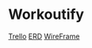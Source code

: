 # Workoutify

[Trello](https://trello.com/b/8JJgmE3C/fitfriend-powerpal-healthyhelper)
[ERD](https://lucid.app/lucidchart/db7be31a-2432-4d29-9255-27e14ef8049d/edit?page=0_0#)
[WireFrame](https://app.diagrams.net/#G1j6oLd_Kca7tNAx-VhCn5-cbjrm8DgAvf)
